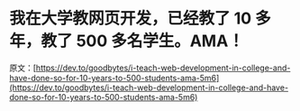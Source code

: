 # 我在大学教网页开发，已经教了 10 多年，教了 500 多名学生。AMA！

原文：[https://dev.to/goodbytes/i-teach-web-development-in-college-and-have-done-so-for-10-years-to-500-students-ama-5m6](https://dev.to/goodbytes/i-teach-web-development-in-college-and-have-done-so-for-10-years-to-500-students-ama-5m6)